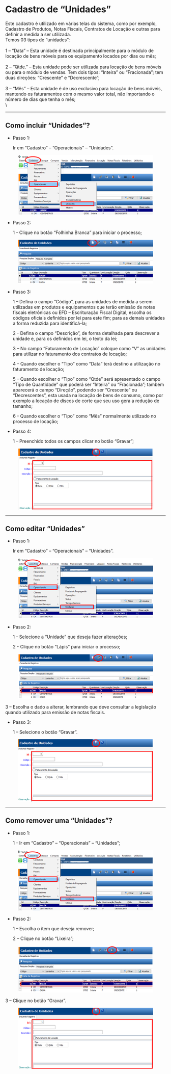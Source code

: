 # Cadastro de “Unidades”

Este cadastro é utilizado em várias telas do sistema, como por exemplo, Cadastro de Produtos, Notas Fiscais, Contratos de Locação e outras para definir a medida a ser utilizada.\
Temos 03 tipos de “unidades”:\
\
1 – “Data” – Esta unidade é destinada principalmente para o módulo de locação de bens móveis para os equipamento locados por dias ou mês;\
\
2 – “Qtde.” – Esta unidade pode ser utilizada para locação de bens móveis ou para o módulo de vendas. Tem dois tipos: “Inteira” ou “Fracionada”; tem duas direções: “Crescente” e “Decrescente”;\
\
3 – “Mês” – Esta unidade é de uso exclusivo para locação de bens móveis, mantendo os faturamentos com o mesmo valor total, não importando o número de dias que tenha o mês;\
\


***

## Como incluir “Unidades”?

*   Passo 1:

    Ir em “Cadastro” – “Operacionais” – “Unidades”.

<figure><img src="../../../.gitbook/assets/image (8).png" alt=""><figcaption></figcaption></figure>

*   Passo 2:

    1 - Clique no botão “Folhinha Branca” para iniciar o processo;

<figure><img src="../../../.gitbook/assets/image (1) (1).png" alt=""><figcaption></figcaption></figure>

*   Passo 3:

    1 – Defina o campo “Código”, para as unidades de medida a serem utilizadas em produtos e equipamentos que terão emissão de notas fiscais eletrônicas ou EFD – Escrituração Fiscal Digital, escolha os códigos oficiais definidos por lei para este fim; para as demais unidades a forma reduzida para identificá-la;

    2 - Defina o campo “Descrição”, de forma detalhada para descrever a unidade e, para os definidos em lei, o texto da lei;

    3 – No campo “Faturamento de Locação” coloque como “V” as unidades para utilizar no faturamento dos contratos de locação;

    4 - Quando escolher o “Tipo” como “Data” terá destino a utilização no faturamento de locação;

    5 – Quando escolher o “Tipo” como “Qtde” será apresentado o campo “Tipo de Quantidade” que poderá ser “Inteira” ou “Fracionada”; também aparecerá o campo “Direção”, podendo ser “Crescente” ou “Decrescentes”, esta usada na locação de bens de consumo, como por exemplo a locação de discos de corte que seu uso gera a redução de tamanho;

    6 - Quando escolher o “Tipo” como “Mês” normalmente utilizado no processo de locação;
*   Passo 4:

    1 – Preenchido todos os campos clicar no botão “Gravar”;

<figure><img src="../../../.gitbook/assets/image (2) (1).png" alt=""><figcaption></figcaption></figure>

***

## Como editar “Unidades”

*   Passo 1:

    Ir em “Cadastro” – “Operacionais” – “Unidades”.

<figure><img src="../../../.gitbook/assets/image (3) (1).png" alt=""><figcaption></figcaption></figure>

*   Passo 2:

    1 - Selecione a “Unidade” que deseja fazer alterações;

    2 - Clique no botão “Lápis” para iniciar o processo;

<figure><img src="../../../.gitbook/assets/image (4) (1).png" alt=""><figcaption></figcaption></figure>

3 – Escolha o dado a alterar, lembrando que deve consultar a legislação quando utilizado para emissão de notas fiscais.

*   Passo 3:

    1 – Selecione o botão “Gravar”.

<figure><img src="../../../.gitbook/assets/image (5) (1).png" alt=""><figcaption></figcaption></figure>

***

## Como remover uma “Unidades”?

*   Passo 1:

    1 - Ir em “Cadastro” – “Operacionais” – “Unidades”;

<figure><img src="../../../.gitbook/assets/image (6) (1).png" alt=""><figcaption></figcaption></figure>

*   Passo 2:

    1 – Escolha o item que deseja remover;

    2 – Clique no botão “Lixeira”;

<figure><img src="../../../.gitbook/assets/image (7) (1).png" alt=""><figcaption></figcaption></figure>

3 – Clique no botão “Gravar”.

<figure><img src="../../../.gitbook/assets/image (630).png" alt=""><figcaption></figcaption></figure>
